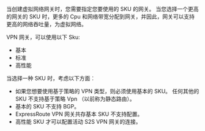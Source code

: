 当创建虚拟网络网关时，您需要指定您要使用的 SKU 的网关。 当您选择一个更高的网关的 SKU 时，更多的 Cpu 和网络带宽分配到网关，并因此，网关可以支持更高的网络吞吐量，为虚拟网络。

VPN 网关，可以使用以下 Sku:

- 基本
- 标准
- 高性能

当选择一种 SKU 时，考虑以下方面︰

- 如果您想要使用基于策略的 VPN 类型，则必须使用基本的 SKU。 任何其他的 SKU 不支持基于策略 Vpn （以前称为静态路由）。
- 基本的 SKU 不支持 BGP。
- ExpressRoute VPN 网关共存基本 SKU 不支持配置。
- 高性能 SKU 才可以配置活动 S2S VPN 网关的连接。
